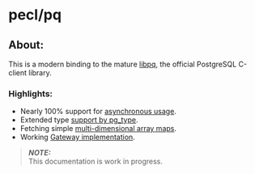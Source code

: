 # pecl/pq

## About:

This is a modern binding to the mature [libpq](http://www.postgresql.org/docs/current/static/libpq.html), the official PostgreSQL C-client library.

### Highlights:

* Nearly 100% support for [asynchronous usage](pq/AsyncOperations).
* Extended type [support by pg_type](pq/UsingTypes).
* Fetching simple [multi-dimensional array maps](pq/FetchingResults#markdown-header-fetching-simple-maps).
* Working [Gateway implementation](https://bitbucket.org/m6w6/pq-gateway).

> ***NOTE:***  
  This documentation is work in progress.

